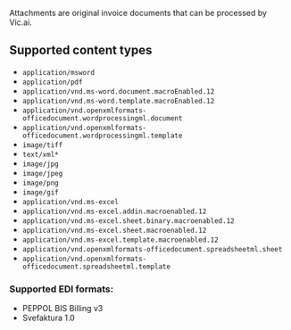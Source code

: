 Attachments are original invoice documents that can be processed by Vic.ai.

## Supported content types

- `application/msword`
- `application/pdf`
- `application/vnd.ms-word.document.macroEnabled.12`
- `application/vnd.ms-word.template.macroEnabled.12`
- `application/vnd.openxmlformats-officedocument.wordprocessingml.document`
- `application/vnd.openxmlformats-officedocument.wordprocessingml.template`
- `image/tiff`
- `text/xml*`
- `image/jpg`
- `image/jpeg`
- `image/png`
- `image/gif`
- `application/vnd.ms-excel`
- `application/vnd.ms-excel.addin.macroenabled.12`
- `application/vnd.ms-excel.sheet.binary.macroenabled.12`
- `application/vnd.ms-excel.sheet.macroenabled.12`
- `application/vnd.ms-excel.template.macroenabled.12`
- `application/vnd.openxmlformats-officedocument.spreadsheetml.sheet`
- `application/vnd.openxmlformats-officedocument.spreadsheetml.template`

### Supported EDI formats:

- PEPPOL BIS Billing v3
- Svefaktura 1.0